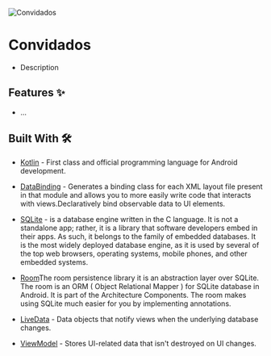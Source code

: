 

![Convidados](https://img.shields.io/badge/kotlin-%230095D5.svg?style=plastic&logo=kotlin&logoColor=white)

# Convidados  

- Description

## Features ✨

- ...

## Built With 🛠

- [Kotlin](https://kotlinlang.org/) - First class and official programming language for Android development.
- [DataBinding](https://github.com/android/databinding-samples) - Generates a binding class for each XML layout file present in that module and allows you to more easily write code that interacts with views.Declaratively bind observable data to UI elements.

- [SQLite](https://developer.android.com/topic/libraries/architecture/room) - is a database engine written in the C language. It is not a standalone app; rather, it is a library that software developers embed in their apps. As such, it belongs to the family of embedded databases. It is the most widely deployed database engine, as it is used by several of the top web browsers, operating systems, mobile phones, and other embedded systems.

- [Room](https://developer.android.com/topic/libraries/architecture/room)The room persistence library it is an abstraction layer over SQLite. The room is an ORM ( Object Relational Mapper ) for SQLite database in Android. It is part of the Architecture Components. The room makes using SQLite much easier for you by implementing annotations.

- [LiveData](https://developer.android.com/topic/libraries/architecture/livedata) - Data objects that notify views when the underlying database changes.

- [ViewModel](https://developer.android.com/topic/libraries/architecture/viewmodel) - Stores UI-related data that isn't destroyed on UI changes. 
